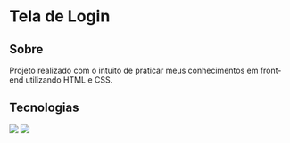 <h1>Tela de Login</h1>

<h2>Sobre</h2>
<p>Projeto realizado com o intuito de praticar meus conhecimentos em front-end utilizando HTML e CSS.</p>

## Tecnologias
<div>
  <img src="https://img.shields.io/badge/HTML-239120?style=for-the-badge&logo=html5&logoColor=white">
  <img src="https://img.shields.io/badge/CSS-239120?&style=for-the-badge&logo=css3&logoColor=black">
</div>

